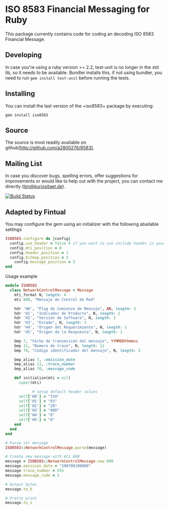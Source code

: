 # ISO 8583 Financial Messaging for Ruby

This package currently contains code for coding an decoding ISO 8583
Financial Message.

## Developing

In case you're using a ruby version >= 2.2, test-unit is no longer in
the std lib, so it needs to be available. Bundler installs this, if not
using bundler, you need to run `gem install test-unit` before running
the tests.

## Installing

You can install the last version of the +iso8583+ package by executing:

	gem install iso8583 

## Source

The source is most readily available on github[http://github.com/a2800276/8583].

## Mailing List

In case you discover bugs, spelling errors, offer suggestions for
improvements or would like to help out with the project, you can contact
me directly (tim@kuriositaet.de).

[![Build Status](https://travis-ci.org/a2800276/8583.svg?branch=master)](https://travis-ci.org/a2800276/8583)

## Adapted by Fintual

You may configure the gem using an initializer with the following abailable settings
```ruby
ISO8583.configure do |config|
  config.use_header = false # if you want to use include header in your message
  config.mti_position = 0
  config.header_position = 1
  config.bitmap_position = 2
	config.message_position = 3
end
```

Usage example
```ruby
module ISO8583
  class NetworkControlMessage < Message
    mti_format N, length: 4
    mti 800, "Mensaje de Control de Red"

    hdr 'H0', "Flag de Comienzo de Mensaje", AN, length: 3
    hdr 'H1', "Indicador de Producto", N, length: 2
    hdr 'H2', "Versión de Software", N, length: 2
    hdr 'H3', "Estado", N, length: 3
    hdr 'H4', "Origen del Requerimiento", N, length: 1
    hdr 'H5', "Origen de la Respuesta", N, length: 1

    bmp 7, "Fecha de transmisión del mensaje", YYMMDDhhmmss
    bmp 11, "Numero de trace", N, length: 12
    bmp 70, "Código identificador del mensaje", N, length: 3

    bmp_alias 7, :emission_date
    bmp_alias 11, :trace_number
    bmp_alias 70, :message_code

    def initialize(mti = nil)
      super(mti)

			# setup default header values
      self['H0'] = "ISO"
      self['H1'] = "03"
      self['H2'] = "20"
      self['H3'] = "000"
      self['H4'] = "0"
      self['H5'] = "0"
    end
  end
end

# Parse str message
ISO8583::NetworkControlMessage.parse(message)

# Create new message with mti 800
message = ISO8583::NetworkControlMessage.new 800
message.emission_date = "200708100000"
message.trace_number = 555
message.message_code = 1

# Output bytes
message.to_b

# Pretty print
message.to_s
```
